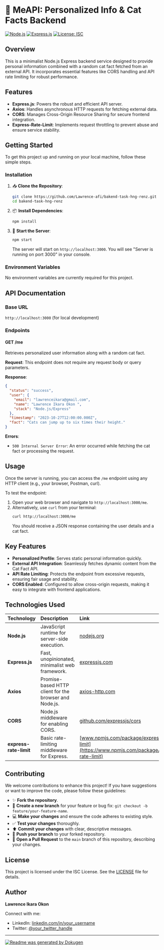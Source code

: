 # 👤 MeAPI: Personalized Info & Cat Facts Backend

[![Node.js](https://img.shields.io/badge/Node.js-339933?style=for-the-badge&logo=nodedotjs&logoColor=white)](https://nodejs.org/)
[![Express.js](https://img.shields.io/badge/Express.js-000000?style=for-the-badge&logo=express&logoColor=white)](https://expressjs.com/)
[![License: ISC](https://img.shields.io/badge/License-ISC-blue.svg)](https://opensource.org/licenses/ISC)

## Overview
This is a minimalist Node.js Express backend service designed to provide personal information combined with a random cat fact fetched from an external API. It incorporates essential features like CORS handling and API rate limiting for robust performance.

## Features
- **Express.js**: Powers the robust and efficient API server.
- **Axios**: Handles asynchronous HTTP requests for fetching external data.
- **CORS**: Manages Cross-Origin Resource Sharing for secure frontend integration.
- **Express-Rate-Limit**: Implements request throttling to prevent abuse and ensure service stability.

## Getting Started

To get this project up and running on your local machine, follow these simple steps.

### Installation

1.  📥 **Clone the Repository**:
    ```bash
    git clone https://github.com/Lawrence-afi/bakend-task-hng-renz.git
    cd bakend-task-hng-renz
    ```

2.  📦 **Install Dependencies**:
    ```bash
    npm install
    ```

3.  🚀 **Start the Server**:
    ```bash
    npm start
    ```
    The server will start on `http://localhost:3000`. You will see "Server is running on port 3000" in your console.

### Environment Variables
No environment variables are currently required for this project.

## API Documentation

### Base URL
`http://localhost:3000` (for local development)

### Endpoints

#### GET /me
Retrieves personalized user information along with a random cat fact.

**Request**:
This endpoint does not require any request body or query parameters.

**Response**:
```json
{
  "status": "success",
  "user": {
    "email": "lawrenceikara@gmail.com",
    "name": "Lawrence Ikara Okon ",
    "stack": "Node.js/Express"
  },
  "timestamp": "2023-10-27T12:00:00.000Z",
  "fact": "Cats can jump up to six times their height."
}
```

**Errors**:
- `500 Internal Server Error`: An error occurred while fetching the cat fact or processing the request.

## Usage

Once the server is running, you can access the `/me` endpoint using any HTTP client (e.g., your browser, Postman, curl).

To test the endpoint:

1.  Open your web browser and navigate to `http://localhost:3000/me`.
2.  Alternatively, use `curl` from your terminal:
    ```bash
    curl http://localhost:3000/me
    ```
    You should receive a JSON response containing the user details and a cat fact.

## Key Features

*   **Personalized Profile**: Serves static personal information quickly.
*   **External API Integration**: Seamlessly fetches dynamic content from the Cat Fact API.
*   **API Rate Limiting**: Protects the endpoint from excessive requests, ensuring fair usage and stability.
*   **CORS Enabled**: Configured to allow cross-origin requests, making it easy to integrate with frontend applications.

## Technologies Used

| Technology              | Description                                        | Link                                                               |
| :---------------------- | :------------------------------------------------- | :----------------------------------------------------------------- |
| **Node.js**             | JavaScript runtime for server-side execution.      | [nodejs.org](https://nodejs.org/)                                  |
| **Express.js**          | Fast, unopinionated, minimalist web framework.     | [expressjs.com](https://expressjs.com/)                            |
| **Axios**               | Promise-based HTTP client for the browser and Node.js. | [axios-http.com](https://axios-http.com/)                          |
| **CORS**                | Node.js middleware for enabling CORS.              | [github.com/expressjs/cors](https://github.com/expressjs/cors)     |
| **express-rate-limit**  | Basic rate-limiting middleware for Express.        | [www.npmjs.com/package/express-rate-limit](https://www.npmjs.com/package/express-rate-limit) |

## Contributing

We welcome contributions to enhance this project! If you have suggestions or want to improve the code, please follow these guidelines:

*   ✨ **Fork the repository**.
*   🌿 **Create a new branch** for your feature or bug fix: `git checkout -b feature/your-feature-name`.
*   💻 **Make your changes** and ensure the code adheres to existing style.
*   ✅ **Test your changes** thoroughly.
*   ⬆️ **Commit your changes** with clear, descriptive messages.
*   🚀 **Push your branch** to your forked repository.
*   🔄 **Open a Pull Request** to the `main` branch of this repository, describing your changes.

## License

This project is licensed under the ISC License. See the [LICENSE](https://opensource.org/licenses/ISC) file for details.

## Author

**Lawrence Ikara Okon**

Connect with me:

*   LinkedIn: [linkedin.com/in/your_username](https://linkedin.com/in/your_username)
*   Twitter: [@your_twitter_handle](https://twitter.com/your_twitter_handle)

---

[![Readme was generated by Dokugen](https://img.shields.io/badge/Readme%20was%20generated%20by-Dokugen-brightgreen)](https://www.npmjs.com/package/dokugen)